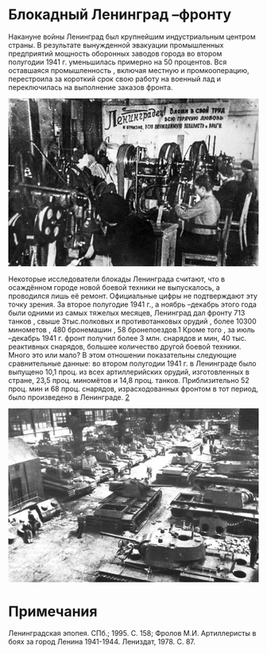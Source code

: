 # Блокадный Ленинград –фронту
  
  Накануне войны Ленинград был крупнейшим индустриальным центром страны. В результате вынужденной эвакуации промышленных предприятий мощность оборонных заводов города во втором полугодии 1941 г. уменьшилась примерно на 50 процентов. Вся оставшаяся промышленность , включая местную и промкооперацию, перестроила за короткий срок свою работу на военный лад и переключилась на выполнение заказов фронта.
  
![Не удалось загрузить ихображение](../img/HJ6LOTwLYMY.jpg)

Некоторые исследователи блокады Ленинграда считают, что в осаждённом городе новой боевой техники не выпускалось, а проводился лишь её ремонт. Официальные цифры не подтверждают эту точку зрения. За второе полугодие 1941 г., а ноябрь –декабрь этого года были одними из самых тяжелых месяцев, Ленинград дал фронту 713 танков , свыше 3тыс.полковых и противотанковых орудий , более 10300 минометов , 480 бронемашин , 58 бронепоездов.1 Кроме того , за июль –декабрь 1941 г. фронт получил более 3 млн. снарядов и мин, 40 тыс. реактивных снарядов, большее количество другой боевой техники. Много это или мало? В этом отношении показательны следующие сравнительные данные: во втором полугодии 1941 г. в Ленинграде было выпущено 10,1 проц. из всех артиллерийских орудий, изготовленных в стране, 23,5 проц. миномётов и 14,8 проц. танков. Приблизительно 52 проц. мин и 68 проц. снарядов, израсходованных фронтом в тот период, было произведено в Ленинграде. [2](/#2)

![Не удалось загрузить ихображение](../img/tmH_9-qUtg0.jpg)


# Примечания

<p id="2">Ленинградская эпопея. СПб.; 1995. С. 158; Фролов М.И. Артиллеристы в боях за город Ленина 1941-1944. Лениздат, 1978. С. 87.</p>
